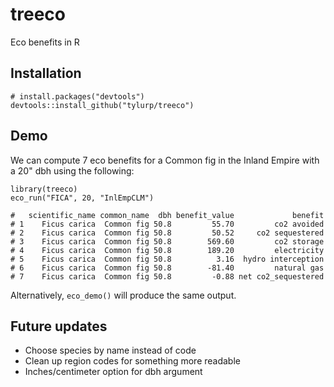 # treeco
Eco benefits in R

## Installation

```
# install.packages("devtools")
devtools::install_github("tylurp/treeco")
```

## Demo

We can compute 7 eco benefits for a Common fig in the Inland Empire with a 20" dbh using the following:

```
library(treeco)
eco_run("FICA", 20, "InlEmpCLM")

#   scientific_name common_name  dbh benefit_value             benefit
# 1    Ficus carica  Common fig 50.8         55.70         co2 avoided
# 2    Ficus carica  Common fig 50.8         50.52     co2 sequestered
# 3    Ficus carica  Common fig 50.8        569.60         co2 storage
# 4    Ficus carica  Common fig 50.8        189.20         electricity
# 5    Ficus carica  Common fig 50.8          3.16  hydro interception
# 6    Ficus carica  Common fig 50.8        -81.40         natural gas
# 7    Ficus carica  Common fig 50.8         -0.88 net co2_sequestered
```

Alternatively, `eco_demo()` will produce the same output.

## Future updates

* Choose species by name instead of code
* Clean up region codes for something more readable
* Inches/centimeter option for dbh argument

